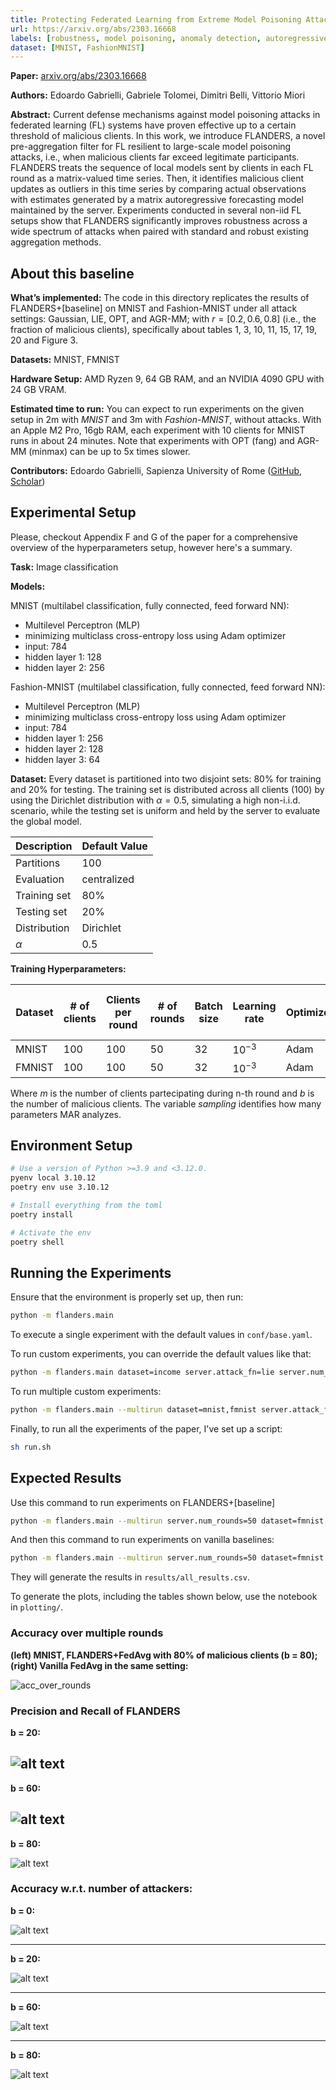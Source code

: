 ```yaml
---
title: Protecting Federated Learning from Extreme Model Poisoning Attacks via Multidimensional Time Series Anomaly Detection
url: https://arxiv.org/abs/2303.16668
labels: [robustness, model poisoning, anomaly detection, autoregressive model, regression, classification]
dataset: [MNIST, FashionMNIST]
---
```


**Paper:** [arxiv.org/abs/2303.16668](https://arxiv.org/abs/2303.16668)

**Authors:** Edoardo Gabrielli, Gabriele Tolomei, Dimitri Belli, Vittorio Miori

**Abstract:** Current defense mechanisms against model poisoning attacks in federated learning (FL) systems have proven effective up to a certain threshold of malicious clients. In this work, we introduce FLANDERS, a novel pre-aggregation filter for FL resilient to large-scale model poisoning attacks, i.e., when malicious clients far exceed legitimate participants. FLANDERS treats the sequence of local models sent by clients in each FL round as a matrix-valued time series. Then, it identifies malicious client updates as outliers in this time series by comparing actual observations with estimates generated by a matrix autoregressive forecasting model maintained by the server. Experiments conducted in several non-iid FL setups show that FLANDERS significantly improves robustness across a wide spectrum of attacks when paired with standard and robust existing aggregation methods. 

## About this baseline

**What’s implemented:** The code in this directory replicates the results of FLANDERS+\[baseline\] on MNIST and Fashion-MNIST under all attack settings: Gaussian, LIE, OPT, and AGR-MM; with $r=[0.2,0.6,0.8]$ (i.e., the fraction of malicious clients), specifically about tables 1, 3, 10, 11, 15, 17, 19, 20 and Figure 3.

**Datasets:** MNIST, FMNIST

**Hardware Setup:** AMD Ryzen 9, 64 GB RAM, and an NVIDIA 4090 GPU with 24 GB VRAM.

**Estimated time to run:** You can expect to run experiments on the given setup in 2m with *MNIST* and 3m with *Fashion-MNIST*, without attacks. With an Apple M2 Pro, 16gb RAM, each experiment with 10 clients for MNIST runs in about 24 minutes. Note that experiments with OPT (fang) and AGR-MM (minmax) can be up to 5x times slower.

**Contributors:** Edoardo Gabrielli, Sapienza University of Rome ([GitHub](https://github.com/edogab33), [Scholar](https://scholar.google.com/citations?user=b3bePdYAAAAJ))


## Experimental Setup

Please, checkout Appendix F and G of the paper for a comprehensive overview of the hyperparameters setup, however here's a summary.

**Task:** Image classification

**Models:**

MNIST (multilabel classification, fully connected, feed forward NN):
- Multilevel Perceptron (MLP)
- minimizing multiclass cross-entropy loss using Adam optimizer
- input: 784
- hidden layer 1: 128
- hidden layer 2: 256

Fashion-MNIST (multilabel classification, fully connected, feed forward NN):
- Multilevel Perceptron (MLP)
- minimizing multiclass cross-entropy loss using Adam optimizer
- input: 784
- hidden layer 1: 256
- hidden layer 2: 128
- hidden layer 3: 64

**Dataset:** Every dataset is partitioned into two disjoint sets: 80% for training and 20% for testing. The training set is distributed across all clients (100) by using the Dirichlet distribution with $\alpha=0.5$, simulating a high non-i.i.d. scenario, while the testing set is uniform and held by the server to evaluate the global model.

| Description | Default Value |
| ----------- | ----- |
| Partitions | 100 |
| Evaluation | centralized |
| Training set | 80% |
| Testing set | 20% |
| Distribution | Dirichlet |
| $\alpha$ | 0.5 |

**Training Hyperparameters:**

| Dataset | # of clients  | Clients per round | # of rounds | Batch size | Learning rate | Optimizer | Dropout | Alpha | Beta | # of clients to keep | Sampling |
| -- | -- | -- | -- | -- | -- | -- | -- | -- | -- | -- | -- |
| MNIST | 100 | 100 | 50 | 32 | $10^{-3}$ | Adam | 0.2 | 0.0 | 0.0 | $m - b$ | 500 |
| FMNIST | 100 | 100 | 50 | 32 | $10^{-3}$ | Adam | 0.2 | 0.0 | 0.0 | $m - b$ | 500 |

Where $m$ is the number of clients partecipating during n-th round and $b$ is the number of malicious clients. The variable $sampling$ identifies how many parameters MAR analyzes.


## Environment Setup

```bash  
# Use a version of Python >=3.9 and <3.12.0.
pyenv local 3.10.12
poetry env use 3.10.12

# Install everything from the toml
poetry install

# Activate the env
poetry shell
```


## Running the Experiments
Ensure that the environment is properly set up, then run:

```bash  
python -m flanders.main
```

To execute a single experiment with the default values in `conf/base.yaml`.

To run custom experiments, you can override the default values like that:

```bash
python -m flanders.main dataset=income server.attack_fn=lie server.num_malicious=1
```

To run multiple custom experiments:

```bash
python -m flanders.main --multirun dataset=mnist,fmnist server.attack_fn=gaussian,lie,fang,minmax server.num_malicious=0,1,2,3,4,5
```

Finally, to run all the experiments of the paper, I've set up a script:

```bash
sh run.sh
```

## Expected Results

Use this command to run experiments on FLANDERS+\[baseline\]
```bash
python -m flanders.main --multirun server.num_rounds=50 dataset=fmnist strategy=flanders aggregate_fn=fedavg,trimmedmean,fedmedian,krum,bulyan server.pool_size=100 server.num_malicious=0,20,60,80 server.attack_fn=gaussian,lie,fang,minmax client_resources.num_cpus=0.1 client_resources.num_gpus=0.1
```

And then this command to run experiments on vanilla baselines:

```bash
python -m flanders.main --multirun server.num_rounds=50 dataset=fmnist strategy=fedavg,trimmedmean,fedmedian,krum,bulyan server.pool_size=100 server.num_malicious=0,20,60,80 server.attack_fn=gaussian,lie,fang,minmax client_resources.num_cpus=0.1 client_resources.num_gpus=0.1
```

They will generate the results in `results/all_results.csv`.

To generate the plots, including the tables shown below, use the notebook in `plotting/`.


### Accuracy over multiple rounds
**(left) MNIST, FLANDERS+FedAvg with 80% of malicious clients (b = 80); (right) Vanilla FedAvg in the same setting:**

![acc_over_rounds](_static/screenshot-8.png)

### Precision and Recall of FLANDERS

**b = 20:**

![alt text](_static/screenshot-4.png)
---

**b = 60:**

![alt text](_static/screenshot-5.png)
---
**b = 80:**

![alt text](_static/screenshot-6.png)


### Accuracy w.r.t. number of attackers:
**b = 0:**

![alt text](_static/screenshot.png)

---
**b = 20:**

![alt text](_static/screenshot-1.png)

---
**b = 60:**

![alt text](_static/screenshot-2.png)

---
**b = 80:**

![alt text](_static/screenshot-3.png)
